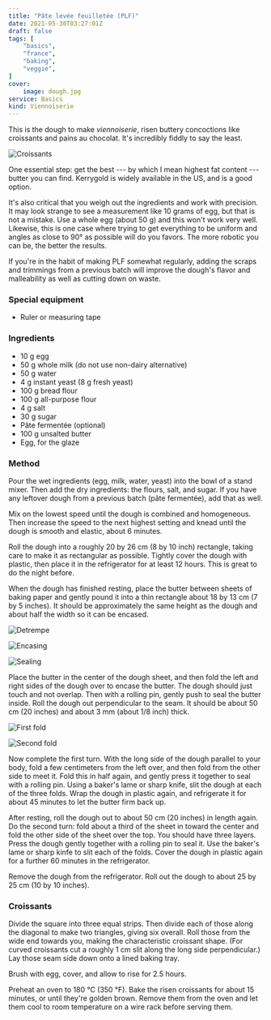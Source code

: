 ```yaml
---
title: "Pâte levée feuilletée (PLF)"
date: 2021-05-30T03:27:01Z
draft: false
tags: [
    "basics",
    "france",
    "baking",
    "veggie",
]
cover:
    image: dough.jpg
service: Basics
kind: Viennoiserie
---
```


This is the dough to make _viennoiserie_, risen buttery concoctions like croissants and pains au chocolat. It's incredibly fiddly to say the least.

![Croissants](croissants.jpg)

One essential step: get the best --- by which I mean highest fat content --- butter you can find. Kerrygold is widely available in the US, and is a good option.

It's also critical that you weigh out the ingredients and work with precision. It may look strange to see a measurement like 10 grams of egg, but that is not a mistake. Use a whole egg (about 50 g) and this won't work very well. Likewise, this is one case where trying to get everything to be uniform and angles as close to 90° as possible will do you favors. The more robotic you can be, the better the results.

If you're in the habit of making PLF somewhat regularly, adding the scraps and trimmings from a previous batch will improve the dough's flavor and malleability as well as cutting down on waste.

### Special equipment

* Ruler or measuring tape

### Ingredients

* 10 g egg
* 50 g whole milk (do not use non-dairy alternative)
* 50 g water
* 4 g instant yeast (8 g fresh yeast)
* 100 g bread flour
* 100 g all-purpose flour
* 4 g salt
* 30 g sugar
* Pâte fermentée (optional)
* 100 g unsalted butter
* Egg, for the glaze

### Method

Pour the wet ingredients (egg, milk, water, yeast) into the bowl of a stand mixer. Then add the dry ingredients: the flours, salt, and sugar. If you have any leftover dough from a previous batch (pâte fermentée), add that as well.

Mix on the lowest speed until the dough is combined and homogeneous. Then increase the speed to the next highest setting and knead until the dough is smooth and elastic, about 6 minutes.

Roll the dough into a roughly 20 by 26 cm (8 by 10 inch) rectangle, taking care to make it as rectangular as possible. Tightly cover the dough with plastic, then place it in the refrigerator for at least 12 hours. This is great to do the night before.

When the dough has finished resting, place the butter between sheets of baking paper and gently pound it into a thin rectangle about 18 by 13 cm (7 by 5 inches). It should be approximately the same height as the dough and about half the width so it can be encased.

![Detrempe](step1.jpg)

![Encasing](step2.jpg)

![Sealing](step3.jpg)

Place the butter in the center of the dough sheet, and then fold the left and right sides of the dough over to encase the butter. The dough should just touch and not overlap. Then with a rolling pin, gently push to seal the butter inside. Roll the dough out perpendicular to the seam. It should be about 50 cm (20 inches) and about 3 mm (about 1/8 inch) thick.

![First fold](step4.jpg)

![Second fold](step5.jpg)

Now complete the first turn. With the long side of the dough parallel to your body, fold a few centimeters from the left over, and then fold from the other side to meet it. Fold this in half again, and gently press it together to seal with a rolling pin. Using a baker's lame or sharp knife, slit the dough at each of the three folds. Wrap the dough in plastic again, and refrigerate it for about 45 minutes to let the butter firm back up.

After resting, roll the dough out to about 50 cm (20 inches) in length again. Do the second turn: fold about a third of the sheet in toward the center and fold the other side of the sheet over the top. You should have three layers. Press the dough gently together with a rolling pin to seal it. Use the baker's lame or sharp kinfe to slit each of the folds. Cover the dough in plastic again for a further 60 minutes in the refrigerator.

Remove the dough from the refrigerator. Roll out the dough to about 25 by 25 cm (10 by 10 inches).

### Croissants

Divide the square into three equal strips. Then divide each of those along the diagonal to make two triangles, giving six overall. Roll those from the wide end towards you, making the characteristic croissant shape. (For curved croissants cut a roughly 1 cm slit along the long side perpendicular.) Lay those seam side down onto a lined baking tray.

Brush with egg, cover, and allow to rise for 2.5 hours.

Preheat an oven to 180 °C (350 °F). Bake the risen croissants for about 15 minutes, or until they're golden brown. Remove them from the oven and let them cool to room temperature on a wire rack before serving them.



